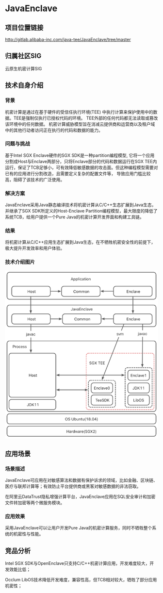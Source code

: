 # JavaEnclave

## 项目位置链接

http://gitlab.alibaba-inc.com/java-tee/JavaEnclave/tree/master

## 归属社区SIG

云原生机密计算SIG

## 技术自身介绍

### 背景

机密计算是通过在基于硬件的受信任执行环境(TEE) 中执行计算来保护使用中的数据。TEE是强制仅执行已授权代码的环境。 TEE外部的任何代码都无法读取或篡改该环境中的任何数据。 机密计算威胁模型旨在消减云提供商和运营商以及租户域中的其他行动者访问正在执行的代码和数据的能力。

### 问题与挑战

基于Intel SGX Enclave硬件的SGX SDK是一种partition编程模型, 它将一个应用分割成Host与Enclave两部分，只将Enclave部分的代码和数据运行在SGX TEE内运行，保证了TCB足够小，可有效降低敏感数据的攻击面。但这种编程模型需要对已有的应用进行分割改造，且需要定义复杂的配置文件等， 导致应用门槛比较高，阻碍了该技术的广泛使用。

### 解决方案

JavaEnclave采用Java静态编译技术将机密计算从C/C++生态扩展到Java生态，并继承了SGX SDK所定义的Host-Enclave Partition编程模型，最大限度的降低了系统TCB，给用户提供一个Pure Java的机密计算开发界面和构建工具链。

### 结果

将机密计算从C/C++应用生态扩展到Java生态，在不牺牲机密安全性的前提下，极大提升开发效率和用户体验。

### 技术介绍图片

![image.png](materials/imgs/java_enclave_technology.png)

## 应用场景

### 场景描述

JavaEnclave可应用在对敏感算法和数据有保护诉求的领域，比如金融、区块链、医疗与联邦计算等；有效防止平台提供商或黑客对敏感数据的非法窃取。

在阿里云DataTrust隐私增强计算平台，JavaEnclave应用在SQL安全审计和加密文件转加密等两个微服务模块。

### 应用效果

采用JavaEnclave可以让用户开发Pure Java的机密计算服务，同时不牺牲整个系统的机密性与性能。

## 竞品分析

Intel SGX SDK与OpenEnclave只支持C/C++机密计算应用，开发难度较大，开发效能比低；

Occlum LibOS技术降低开发难度，兼容性高，但TCB相对较大，牺牲了部分应用机密性；
